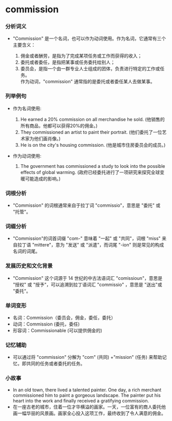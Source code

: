 # commission

### 分析词义

  

*   "Commission" 是一个名词，也可以作为动词使用。作为名词，它通常有三个主要含义：
    
    1.  佣金或者酬劳，是指为了完成某项任务或工作而获得的收入；
    2.  委托或者委任，是指把某事或任务委托给别人；
    3.  委员会，是指一个由一群专业人士组成的团体，负责进行特定的工作或任务。  
        作为动词，"commission" 通常指的是委托或者委任某人去做某事。
    
      
    

  

### 列举例句

  

*   作为名词使用:
    
      
    
    1.  He earned a 20% commission on all merchandise he sold. (他销售的所有商品，他都可以获得20%的佣金。)
    2.  They commissioned an artist to paint their portrait. (他们委托了一位艺术家为他们画肖像。)
    3.  He is on the city's housing commission. (他是城市住房委员会的成员。)
    
      
    
*   作为动词使用:
    
      
    
    1.  The government has commissioned a study to look into the possible effects of global warming. (政府已经委托进行了一项研究来探究全球变暖可能造成的影响。)
    
      
    

  

### 词根分析

  

*   "Commission" 的词根通常来自于拉丁词 "commissio"，意思是 "委托" 或 "托管"。

  

### 词缀分析

  

*   "Commission"的词首词缀 "com-" 意味着 "一起" 或 "共同"，词根 "miss" 来自拉丁语 "mittere"，意为 "发送" 或 "派遣"，而词尾 "-ion" 则是常见的构成名词的词尾。

  

### 发展历史和文化背景

  

*   "Commission" 这个词源于 14 世纪的中古法语词汇 "comissioun"，意思是 "授权" 或 "授予"，可以追溯到拉丁语词汇 "commissio" ，意思是 "送出"或 "委托"。

  

### 单词变形

  

*   名词：Commission（委员会，佣金，委任，委托）
*   动词：Commission (委托，委任)
*   形容词：Commissionable (可以提供佣金的)

  

### 记忆辅助

  

*   可以通过将 "commission" 分解为 "com" (共同) +"mission" (任务) 来帮助记忆，即共同的任务或者委托的任务。

  

### 小故事

  

*   In an old town, there lived a talented painter. One day, a rich merchant commissioned him to paint a gorgeous landscape. The painter put his heart into the work and finally received a gratifying commission.
*   在一座古老的城市，住着一位才华横溢的画家。一天，一位富有的商人委托他画一幅华丽的风景画。画家全心投入这项工作，最终收到了令人满意的佣金。
